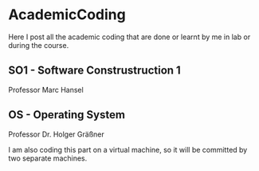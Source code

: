 # AcademicCoding
Here I post all the academic coding that are done or learnt by me in lab or during the course.



## SO1 - Software Construstruction 1
Professor Marc Hansel

## OS - Operating System
Professor Dr. Holger Gräßner

I am also coding this part on a virtual machine, so it will be committed by two separate machines.

